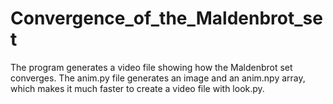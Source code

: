 # Convergence_of_the_Maldenbrot_set
The program generates a video file showing how the Maldenbrot set converges.
The anim.py file generates an image and an anim.npy array, which makes it much faster to create a video file with look.py.
